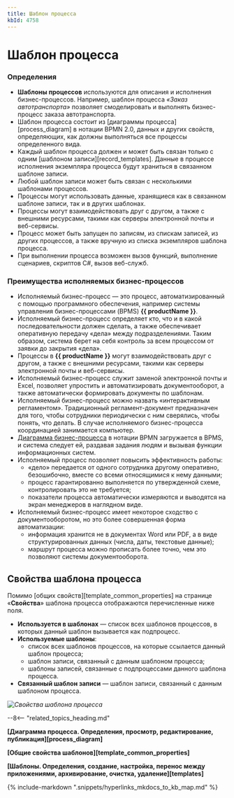 ```yaml
---
title: Шаблон процесса
kbId: 4758
---
```


# Шаблон процесса

### Определения

- **Шаблоны процессов** используются для описания и исполнения бизнес-процессов. Например, шаблон процесса *«Заказ автотранспорта»* позволяет смоделировать и выполнять бизнес-процесс заказа автотранспорта.
- Шаблон процесса состоит из [диаграммы процесса][process_diagram] в нотации BPMN 2.0, данных и других свойств, определяющих, как должны выполняться все процессы определенного вида.
- Каждый шаблон процесса должен и может быть связан только с одним [шаблоном записи][record_templates]. Данные в процессе исполнения экземпляра процесса будут храниться в связанном шаблоне записи.
- Любой шаблон записи может быть связан с несколькими шаблонами процессов.
- Процессы могут использовать данные, хранящиеся как в связанном шаблоне записи, так и в других шаблонах.
- Процессы могут взаимодействовать друг с другом, а также с внешними ресурсами, такими как серверы электронной почты и веб-сервисы.
- Процесс может быть запущен по записям, из спискам записей, из других процессов, а также вручную из списка экземпляров шаблона процесса.
- При выполнении процесса возможен вызов функций, выполнение сценариев, скриптов C#, вызов веб-служб.

### Преимущества исполняемых бизнес-процессов

- Исполняемый бизнес-процесс — это процесс, автоматизированный с помощью программного обеспечения, например системы управления бизнес-процессами (BPMS) **{{ productName }}**.
- Исполняемый бизнес-процесс определяет кто, что и в какой последовательности должен сделать, а также обеспечивает оперативную передачу «дела» между подразделениями. Таким образом, система берет на себя контроль за всем процессом от заявки до закрытия «дела».
- Процессы в **{{ productName }}** могут взаимодействовать друг с другом, а также с внешними ресурсами, такими как серверы электронной почты и веб-сервисы.
- Исполняемый бизнес-процесс служит заменой электронной почты и Excel, позволяет упростить и автоматизировать документооборот, а также автоматически формировать документы по шаблонам.
- Исполняемый бизнес-процесс можно назвать «интерактивным регламентом». Традиционный регламент-документ предназначен для того, чтобы сотрудники периодически с ним сверялись, чтобы понять, что делать. В случае исполняемого бизнес-процесса координацией занимается компьютер.
- [Диаграмма бизнес-процесса](https://kb.comindware.ru/article.php?id=2362) в нотации BPMN загружается в BPMS, и система следует ей, раздавая задания людям и вызывая функции информационных систем.
- Исполняемый процесс позволяет повысить эффективность работы:
    - «дело» передается от одного сотрудника другому оперативно, безошибочно, вместе со всеми относящимися к нему данными;
    - процесс гарантированно выполняется по утвержденной схеме, контролировать это не требуется;
    - показатели процесса автоматически измеряются и выводятся на экран менеджеров в наглядном виде.
- Исполняемый бизнес-процесс имеет некоторое сходство с документооборотом, но это более совершенная форма автоматизации:
    - информация хранится не в документах Word или PDF, а в виде структурированных данных (числа, даты, текстовые данные);
    - маршрут процесса можно прописать более точно, чем это позволяют системы документооборота.

## Свойства шаблона процесса

Помимо [общих свойств][template_common_properties] на странице «**Свойства**» шаблона процесса отображаются перечисленные ниже поля.

- **Используется в шаблонах** — список всех шаблонов процессов, в которых данный шаблон вызывается как подпроцесс.
- **Используемые шаблоны**:
    - список всех шаблонов процессов, на которые ссылается данный шаблон процесса;
    - шаблон записи, связанный с данным шаблоном процесса;
    - шаблоны записей, связанные с подпроцессами данного шаблона процесса.
- **Связанный шаблон записи** — шаблон записи, связанный с данным шаблоном процесса.

_![Свойства шаблона процесса](https://kb.comindware.ru/assets/process_templates_properties.png)_

--8<-- "related_topics_heading.md"

**[Диаграмма процесса. Определения, просмотр, редактирование, публикация][process_diagram]**

**[Общие свойства шаблонов][template_common_properties]**

**[Шаблоны. Определения, создание, настройка, перенос между приложениями, архивирование, очистка, удаление][templates]**



{% include-markdown ".snippets/hyperlinks_mkdocs_to_kb_map.md" %}
